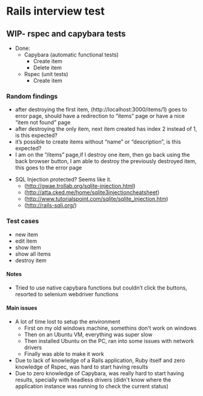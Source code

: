 # Rails interview test

## WIP- rspec and capybara tests ###
* Done:
	* Capybara (automatic functional tests)
		* Create item
		* Delete item
	* Rspec (unit tests)
		* Create item 

### Random findings
- after destroying the first item, (http://localhost:3000/items/1) goes to error page, should have a redirection to “items” page or have a nice “item not found” page
- after destroying the only item, next item created has index 2 instead of 1, is this expected?
- it’s possible to create items without “name” or “description”, is this expected?
- I am on the “/items” page,if I destroy one item, then go back using the back browser button, I am able to destroy the previously destroyed item, this goes to the error page
* SQL Injection protected? Seems like it. 
	* (http://gwae.trollab.org/sqlite-injection.html)
	* (http://atta.cked.me/home/sqlite3injectioncheatsheet)
	* (http://www.tutorialspoint.com/sqlite/sqlite_injection.htm)
	* (http://rails-sqli.org/)

### Test cases
* new item
* edit item
* show item
* show all items
* destroy item

#### Notes
* Tried to use native capybara functions but couldn’t click the buttons, resorted to selenium webdriver functions

#### Main issues
* A lot of time lost to setup the environment
	* First on my old windows machine, somethins don't work on windows
	* Then on an Ubuntu VM, everything was super slow
	* Then installed Ubuntu on the PC, ran into some issues with network drivers
	* Finally was able to make it work
* Due to lack of knowledge of a Rails application, Ruby itself and zero knowledge of Rspec, was hard to start having results
* Due to zero knowledge of Capybara, was really hard to start having results, specially with headless drivers (didn't know where the application instance was running to check the current status)
